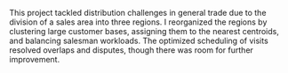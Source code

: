 This project tackled distribution challenges in general trade due to the division of a sales area into three regions. I reorganized the regions by clustering large customer bases, assigning them to the nearest centroids, and balancing salesman workloads. The optimized scheduling of visits resolved overlaps and disputes, though there was room for further improvement. 
